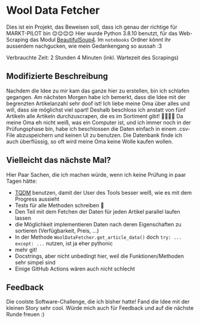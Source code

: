 # Wool Data Fetcher
Dies ist ein Projekt, das Beweisen soll, dass ich genau der richtige für MARKT-PILOT bin 😌😌😌😌 
Hier wurde Python 3.8.10 benutzt, für das Web-Scraping das Modul [BeautifulSoup4](https://pypi.org/project/beautifulsoup4/). 
Im `notebooks` Ordner könnt ihr ausserdem nachgucken, wie mein Gedankengang so aussah :3

Verbrauchte Zeit: 2 Stunden 4 Minuten (inkl. Wartezeit des Scrapings)

## Modifizierte Beschreibung
Nachdem die Idee zu mir kam das ganze hier zu erstellen, bin ich schlafen gegangen. 
Am nächsten Morgen habe ich bemerkt, dass die Idee mit der begrenzten Artikelanzahl sehr doof ist! 
Ich liebe meine Oma über alles und will, dass sie möglichst viel spart! 
Deshalb beschloss ich anstatt von fünf Artikeln alle Artikeln durchzuscrapen, die es im Sortiment gibt! 🤩🤩🤩🤩
Da meine Oma eh nicht weiß, was ein Computer ist, und ich immer noch in der Prüfungsphase bin,
habe ich beschlossen die Daten einfach in einem .csv-File abzuspeichern und keinen UI zu benutzen. 
Die Datenbank finde ich auch überflüssig, so oft wird meine Oma keine Wolle kaufen wollen. 

## Vielleicht das nächste Mal?
Hier Paar Sachen, die ich machen würde, wenn ich keine Prüfung in paar Tagen hätte:
* [TQDM](https://github.com/tqdm/tqdm) benutzen, damit der User des Tools besser weiß, wie es mit dem Progress aussieht
* Tests für alle Methoden schreiben 🥲
* Den Teil mit dem Fetchen der Daten für jeden Artikel parallel laufen lassen
* die Möglichkeit implementieren Daten nach deren Eigenschaften zu sortieren (Verfügbarkeit, Preis, ...) 
* In der Methode `WoolDataFetcher.get_article_data()` doch `try: ... except: ...` nutzen, ist ja eher pythonic
* mehr git!
* Docstrings, aber nicht unbedingt hier, weil die Funktionen/Methoden sehr simpel sind
* Einige GitHub Actions wären auch nicht schlecht

## Feedback
Die coolste Software-Challenge, die ich bisher hatte! Fand die Idee mit der kleinen Story sehr cool. 
Würde mich auch für Feedback und auf die nächste Runde freuen :)